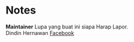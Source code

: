 # Notes
**Maintainer** Lupa yang buat ini siapa Harap Lapor.  
Dindin Hernawan [Facebook](https://facebook.com/dindinG41TR3)
